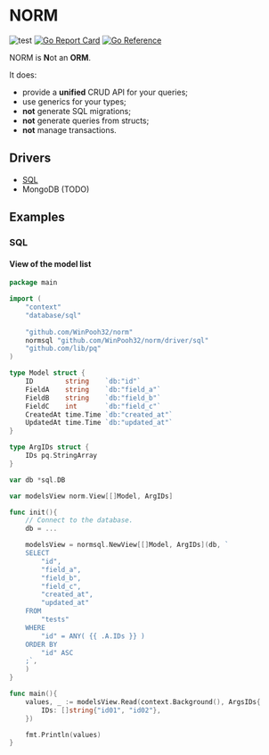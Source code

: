 # NORM

![test](https://github.com/WinPooh32/norm/actions/workflows/test.yml/badge.svg)
[![Go Report Card](https://goreportcard.com/badge/github.com/WinPooh32/norm)](https://goreportcard.com/report/github.com/WinPooh32/norm)
[![Go Reference](https://pkg.go.dev/badge/github.com/WinPooh32/norm.svg)](https://pkg.go.dev/github.com/WinPooh32/norm)

NORM is **N**ot an **ORM**.

It does:

- provide a **unified** CRUD API for your queries;
- use generics for your types;
- **not** generate SQL migrations;
- **not** generate queries from structs;
- **not** manage transactions.

## Drivers

- [SQL](https://pkg.go.dev/github.com/WinPooh32/norm/driver/sql)
- MongoDB (TODO)

## Examples

### SQL

#### View of the model list

```go
package main

import (
    "context"
    "database/sql"
    
    "github.com/WinPooh32/norm"
    normsql "github.com/WinPooh32/norm/driver/sql"
    "github.com/lib/pq"
)

type Model struct {
    ID        string    `db:"id"`
    FieldA    string    `db:"field_a"`
    FieldB    string    `db:"field_b"`
    FieldC    int       `db:"field_c"`
    CreatedAt time.Time `db:"created_at"`
    UpdatedAt time.Time `db:"updated_at"`
}

type ArgIDs struct {
    IDs pq.StringArray
}

var db *sql.DB

var modelsView norm.View[[]Model, ArgIDs]

func init(){
    // Connect to the database.
    db = ...

    modelsView = normsql.NewView[[]Model, ArgIDs](db, `
    SELECT 
        "id", 
        "field_a",
        "field_b",
        "field_c",
        "created_at",
        "updated_at"
    FROM 
        "tests" 
    WHERE 
        "id" = ANY( {{ .A.IDs }} )
    ORDER BY 
        "id" ASC
    ;`,
    )
}

func main(){
    values, _ := modelsView.Read(context.Background(), ArgsIDs{
        IDs: []string{"id01", "id02"},
    })

    fmt.Println(values)
}

```

